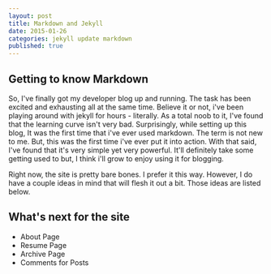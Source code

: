```yaml
---
layout: post
title: Markdown and Jekyll
date: 2015-01-26
categories: jekyll update markdown
published: true
---
```


## Getting to know Markdown

So, I've finally got my developer blog up and running. The task has been excited and exhausting all at the same time. Believe it or not, i've been playing around with jekyll for hours - literally. As a total noob to it, I've found that the learning curve isn't very bad. Surprisingly, while setting up this blog, It was the first time that i've ever used markdown. The term is not new to me. But, this was the first time i've ever put it into action. With that said, I've found that it's very simple yet very powerful. It'll definitely take some getting used to but, I think i'll grow to enjoy using it for blogging. 

Right now, the site is pretty bare bones. I prefer it this way. However, I do have a couple ideas in mind that will flesh it out a bit. Those ideas are listed below. 

## What's next for the site

- About Page
- Resume Page
- Archive Page
- Comments for Posts

